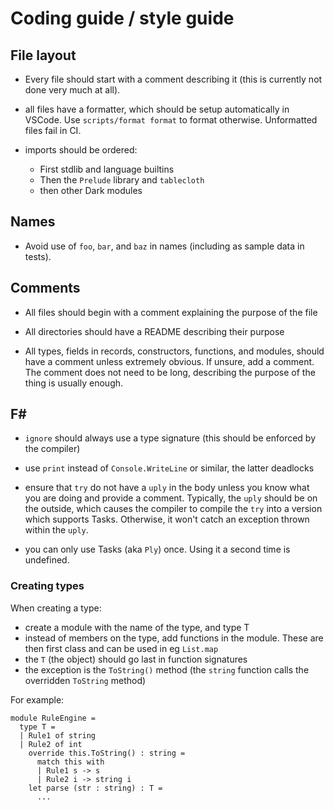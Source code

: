 # Coding guide / style guide

## File layout

- Every file should start with a comment describing it (this is currently not done
  very much at all).

- all files have a formatter, which should be setup automatically in VSCode. Use
  `scripts/format format` to format otherwise. Unformatted files fail in CI.

- imports should be ordered:
  - First stdlib and language builtins
  - Then the `Prelude` library and `tablecloth`
  - then other Dark modules

## Names

- Avoid use of `foo`, `bar`, and `baz` in names (including as sample data in tests).

## Comments

- All files should begin with a comment explaining the purpose of the file

- All directories should have a README describing their purpose

- All types, fields in records, constructors, functions, and modules, should have a
  comment unless extremely obvious. If unsure, add a comment. The comment does not need
  to be long, describing the purpose of the thing is usually enough.

## F#

- `ignore` should always use a type signature (this should be enforced by the
  compiler)

- use `print` instead of `Console.WriteLine` or similar, the latter deadlocks

- ensure that `try` do not have a `uply` in the body unless you know what you are
  doing and provide a comment. Typically, the `uply` should be on the outside, which
  causes the compiler to compile the `try` into a version which supports Tasks.
  Otherwise, it won't catch an exception thrown within the `uply`.

- you can only use Tasks (aka `Ply`) once. Using it a second time is undefined.

### Creating types

When creating a type:

- create a module with the name of the type, and type T
- instead of members on the type, add functions in the module. These are then first
  class and can be used in eg `List.map`
- the `T` (the object) should go last in function signatures
- the exception is the `ToString()` method (the `string` function calls the
  overridden `ToString` method)

For example:

```
module RuleEngine =
  type T =
  | Rule1 of string
  | Rule2 of int
    override this.ToString() : string =
      match this with
      | Rule1 s -> s
      | Rule2 i -> string i
    let parse (str : string) : T =
      ...
```
